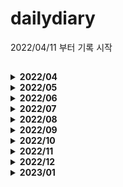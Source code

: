 # dailydiary
2022/04/11 부터 기록 시작

## 
<details>
  <summary><b>2022/04</b></summary>
  <div markdown="1">

|날짜|내용|비고
|------|------------------------------|---------------|
|2022/04/11|JPA : 영속성 컨텍스트 공부|관련 링크 : https://ajdahrdl.tistory.com/210|
|2022/04/12|JPA : 플러시, 준영속 상태 공부|관련 링크 : https://ajdahrdl.tistory.com/211|
|2022/04/13|JPA : 객체와 엔티티 매핑 공부|관련 링크 : https://ajdahrdl.tistory.com/212|
|2022/04/14|BAEKJOON : 17144번 풀이|관련 링크 : https://ajdahrdl.tistory.com/214|
|2022/04/15|BAEKJOON : 14500번 풀이|관련 링크 : https://ajdahrdl.tistory.com/215|
|2022/04/16|JPA : 기본키 매핑 및 Sequence 전략 공부|관련 링크 : https://ajdahrdl.tistory.com/213|
|2022/04/17|JPA : 연관관계 매핑 기초|관련 링크 : https://ajdahrdl.tistory.com/217||2022/04/18|JPA : 다양한 연관관계 매핑 공부|관련 링크 : https://ajdahrdl.tistory.com/219|
|2022/04/19|JPA : 상속 관계 매핑 공부|관련 링크 : https://ajdahrdl.tistory.com/220|
|2022/04/20|JPA : 프록시와 연관관계 관리 공부</br>(프록시, 즉시로딩 지연로딩, CASCADE, 고아상태)|관련 링크 : https://ajdahrdl.tistory.com/221|
|2022/04/21|워크숍 행사 참여||
|2022/04/22|워크숍 행사 참여||
|2022/04/23|JPA : 기본 값 타입 공부|관련 링크 : https://ajdahrdl.tistory.com/222|
|2022/04/24|JPA : 임베디드 값 타입|관련 링크 : https://ajdahrdl.tistory.com/222|
|2022/04/25|JPA : 값 타입 컬렉션 공부</br>BAEKJOON : 16236번 풀이|관련 링크 : https://ajdahrdl.tistory.com/223|
|2022/04/26|JPA : 다양한 쿼리를 이용한 조회 방법 공부|관련 링크 : https://ajdahrdl.tistory.com/224|
|2022/04/27|JPA : JPQL, 프로젝션|관련 링크 : https://ajdahrdl.tistory.com/225|
|2022/04/28|JPA : JPQL 페이징, 조인 공부|관련 링크 : https://ajdahrdl.tistory.com/225|
|2022/04/29|BAEKJOON : 14499번 풀이|관련 링크 : https://ajdahrdl.tistory.com/226|
|2022/04/30|JPA : JPQL 서브쿼리, 다양한 타입 표현 공부|관련 링크 : https://ajdahrdl.tistory.com/225|
  <div>
</details>
<details>
  <summary><b>2022/05</b></summary>
  <div markdown="1">

|날짜|내용|비고
|------|------------------------------|---------------|
|2022/05/01|JPA : 조건식 및 함수 공부|https://ajdahrdl.tistory.com/215|
|2022/05/02|JPA : 경로표현식 및 패치조인 공부|https://ajdahrdl.tistory.com/227|
|2022/05/03|JPA : 패치조인 공부|https://ajdahrdl.tistory.com/227|
|2022/05/04|JPA : 다형성 쿼리, 엔티티 직접 사용 방법, Named 쿼리, 벌크 연산 공부|https://ajdahrdl.tistory.com/227|
|2022/05/05|BAEKJOON : 1012번 풀이|https://ajdahrdl.tistory.com/228|
|2022/05/06|Withus : JPA 세팅 및 샘플 테스트-1||
|2022/05/07|Withus : JPA 세팅 및 샘플 테스트-2||
|2022/05/08|Withus : 사용자 도메인 JPA로 변경||
|2022/05/09|Withus : 사용자관리(로그인, 회원가입) myBatis → JPA 변환</br>JPA : JPA PK 생성전략 UUID 공부|https://ajdahrdl.tistory.com/229|
|2022/05/10|Java : XML 파싱 시, 주의점 공부|https://ajdahrdl.tistory.com/230|
|2022/05/11|Withus : AWS EC2 오류 및 로그 세팅하기|https://ajdahrdl.tistory.com/231|  
|2022/05/12|Javascript : var, let, const 공부</br>Withus : Email 기능 설정 및 테스트|https://ajdahrdl.tistory.com/232| 
|2022/05/13|Spring : Spring Boot에서 Jasper Reports 적용 방법|https://ajdahrdl.tistory.com/233| 
|2022/05/14|Spring : Spring Boot에서 MongoDB 통신 세팅|https://ajdahrdl.tistory.com/234| 
|2022/05/15|BAEKJOON : 13460번 풀이|https://ajdahrdl.tistory.com/235|
|2022/05/16|SpringBoot : JavaMailSender 공부</br>Withus : 아이디 찾기 기능 추가 (이메일 이용)|https://ajdahrdl.tistory.com/236|
|2022/05/17|BAEKJOON : 14891번 풀이|https://ajdahrdl.tistory.com/237|
|2022/05/18|Javascript : CRLF 관련 JS 오류 공부|https://ajdahrdl.tistory.com/238|
|2022/05/19|SpringBoot : MimeMessageHelper 공부(HTML 인코딩 가능)|https://ajdahrdl.tistory.com/236|
|2022/05/20|Withus : ID, PW찾기 기능 완성본 추가||
|2022/05/21|Withus : 내정보수정 기능 추가 및 dto 수정||
|2022/05/22|Withus : PW 변경 기능 추가||
|2022/05/23|SpringSecurity : 프로젝트 설정 및 전체적인 맥락 공부||
|2022/05/24|송별회 참석||
|2022/05/25|SpringSecurity : 프로젝트 설정 - 2||
|2022/05/26|SpringSecurity : URL에 따른 인증, 인가 설정 ||
|2022/05/27|BAEKJOON : 14719번 풀이|https://ajdahrdl.tistory.com/239|
|2022/05/28|BAEKJOON : 2469번 풀이</br>Java : Runnable Jar files 관련 포스팅 |https://ajdahrdl.tistory.com/240|
|2022/05/29|스프링 입문 - 코드로 배우는 스프링 부트, 웹 MVC, DB 접근 기술 : 1일차 공부</br>SpringSecurity : URL에 따른 인증, 인가 설정 공부 |https://ajdahrdl.tistory.com/244|
|2022/05/30|SpringSecurity : 로그인, 권한처리 공부|https://ajdahrdl.tistory.com/245|
|2022/05/31|SpringSecurity : OAuth2 Google 로그인||
 <div>
</details>

<details>
  <summary><b>2022/06</b></summary>
  <div markdown="1">

|날짜|내용|비고
|------|------------------------------|---------------|
|2022/06/01|SpringSecurity : OAuth2 Google 로그인 및 가입 ||
|2022/06/02|SpringSecurity : OAuth2 Google 로그인 및 가입 복습 및 정리 |https://ajdahrdl.tistory.com/246|
|2022/06/03|SpringSecurity : OAuth2 Facebook 로그인 및 가입 정리 |https://ajdahrdl.tistory.com/247|
|2022/06/04|BAEKJOON : 20055번 풀이 |https://ajdahrdl.tistory.com/248|
|2022/06/05|휴식(여행)||
|2022/06/06|SpringSecurity : OAuth2 Naver 로그인 및 가입 정리 |https://ajdahrdl.tistory.com/249|
|2022/06/07|SpringSecurity : JWT 공부 전 Session과 쿠키의 기본 흐름 및 통신 방식 공부 |https://ajdahrdl.tistory.com/250|
|2022/06/08|SpringSecurity : JWT 공부 전 CIA, RSA 공부 |https://ajdahrdl.tistory.com/250|
|2022/06/09|SpringSecurity : JWT 구조 공부 및 프로젝트 세팅 - 1|https://ajdahrdl.tistory.com/251| 
|2022/06/10|BAEKJOON : 15662번 풀이|https://ajdahrdl.tistory.com/252| 
|2022/06/11|SpringSecurity : JWT 필터 공부 및 프로젝트 세팅 - 2|https://ajdahrdl.tistory.com/251| 
|2022/06/12|BAEKJOON : 10026번 풀이|https://ajdahrdl.tistory.com/253| 
|2022/06/13|휴식(급성장염)|| 
|2022/06/14|postman(개발 시, POST 요청을 테스트할 수 있는 도구) 사용 방법 공부|https://ajdahrdl.tistory.com/255| 
|2022/06/15|SpringSecurity : JWT 임시 토큰 만들어서 인증 확인|https://ajdahrdl.tistory.com/254|     
|2022/06/16|SpringSecurity : 로그인 기능을 필터를 이용해서 구현해보기|https://ajdahrdl.tistory.com/256|   
|2022/06/17|BAEKJOON : 18405번  |https://ajdahrdl.tistory.com/254|  
|2022/06/18|SpringSecurity : 로그인 시, JWT 토큰 생성해서 토큰 반환하기 |https://ajdahrdl.tistory.com/254|      
|2022/06/19|SpringSecurity : 권한 처리 방법 공부|https://ajdahrdl.tistory.com/258| 
|2022/06/20|Withus : Spring Security로 로그인 기능 추가 중(스프링 시큐리티 설정 및 커스텀 필터로 확인) ||     
|2022/06/21|Withus : Spring Security로 로그인 기능 추가 중(스프링 시큐리티 설정 및 커스텀 필터 적용중) ||     
|2022/06/22|Spring Security 삽질 중...||     
|2022/06/23|BAEKJOON : 17609번 풀이 |https://ajdahrdl.tistory.com/259|  
|2022/06/24|Spring Security 삽질 중...2 ||  
|2022/06/25|Withus : Spring Security JSON 로그인 성공(CORS 관련 이슈) ||  
|2022/06/26|Withus : Spring Security 로그인. 비밀번호 및 계정 정보 매칭되도록 추가 ||  
|2022/06/27|Withus : Spring Security 권한 설정 및 URL에 따른 권한 확인 로직 추가 ||  
|2022/06/28|Withus : Spring Security  로그아웃 설정 완료 (로그아웃 후 자꾸 로그인 로직 타는 오류 수정) ||  
|2022/06/29|Withus : Oauth2 로그인 구현(구글, 네이버) ||  
|2022/06/30|Withus : Oauth2 로그인 구현(카카오) ||  
  <div>
</details>

<details>
  <summary><b>2022/07</b></summary>
  <div markdown="1">

|날짜|내용|비고
|------|------------------------------|---------------|
|2022/07/01|Withus Backend(Spring Boot) : 로그인, 로그아웃, 로그인 실패 결과 값 JSON으로 리턴하기 ||
|2022/07/02|Withus Frontend(React) : Spring Security 관련 설정 및 Oauth2 설정 ||
|2022/07/03|Withus Frontend(React) : axios로 Oauth2 링크 호출 시 CORS오류 해결 중.. ||
|2022/07/04|Withus : Spring Security 설정 방법 정리 1 |https://ajdahrdl.tistory.com/260|
|2022/07/05|Spring Security에서 커스텀 필터 설정 시 CORS 관련 문제 해결 |https://ajdahrdl.tistory.com/261|
|2022/07/06|Oauth2 front로 redirect 방법  |https://ajdahrdl.tistory.com/261|
|2022/07/07|Oauth2 front로 redirect 성공!  ||
|2022/07/08|Withus Frontend : outh2 설정 및 권한 체크용 확인 페이지 생성  ||
|2022/07/09|BAEKJON : 12100번 테케 다 통과임에도 불구 실패 확인중  ||
|2022/07/10|Withus Backend : JWT 토큰 발급 및 검증 로직 생성  ||
|2022/07/11|Withus Front : React에서 쿠키 사용 방법 공부||
|2022/07/12|Withus Backend : JWT토큰을 쿠키로 관리하되, 백엔드에서 쿠키로 넣어주고 로그아웃 시, 쿠키를 삭제하도록 함. </br>Oauth2 로그인 시에도 JWT 토큰 발급하도록 수정||
|2022/07/13|BAEKJOON : 12100번 풀이 |https://ajdahrdl.tistory.com/262| 
|2022/07/14|BAEKJOON : 16234번 풀이중.. ||
|2022/07/15|BAEKJOON : 16234번 풀이 |https://ajdahrdl.tistory.com/263|  
|2022/07/16|Withus : Spring Security 로그인 로직 거의 구현완료(권한 처리만 남음) || 
|2022/07/17|Spring Security 권한 관리 및 처리 방법 공부 || 
|2022/07/18|Withus : 권한 처리 완료 || 
|2022/07/19|Withus : Spring Security 정리 및 블로그에 기록 |https://ajdahrdl.tistory.com/264| 
|2022/07/20|MongoDB With Node.js : MongoDB 설치 및 개요 |https://ajdahrdl.tistory.com/265| 
|2022/07/21|MongoDB With Node.js : DB생성 및 컬렉션 생성 (데이터 넣고 조회 그리고 _id에 대해서 확인) |https://ajdahrdl.tistory.com/266| 
|2022/07/22|BAEKJOON : 2470번 풀이|https://ajdahrdl.tistory.com/267| 
|2022/07/23|MongoDB With Node.js : MongoDB데이터 간단하게 조작해보기 |https://ajdahrdl.tistory.com/266| 
|2022/07/24|MongoDB With Node.js : Node.js 환경 세팅 및 확인 |https://ajdahrdl.tistory.com/268| 
|2022/07/25|MongoDB With Node.js : Node.js 환경 세팅 및 REST API 만들기 |https://ajdahrdl.tistory.com/268| 
|2022/07/26|MongoDB With Node.js : Node.js 환경 세팅 및 REST API 만들기 |https://ajdahrdl.tistory.com/269| 
|2022/07/27|MongoDB With Node.js : Node.js 동기 & 비동기 프로그래밍 공부</br>동기 프로그래밍 방법인 Callback, Promise, Await 공부  |https://ajdahrdl.tistory.com/270| 
|2022/07/28|MongoDB With Node.js : Mongoose Connection 맺기 & Node.js에서 Schema 정의해보기  |https://ajdahrdl.tistory.com/271| 
|2022/07/29|BAEKJOON : 10816번 풀이 |https://ajdahrdl.tistory.com/272|  
|2022/07/30|휴식||  
|2022/07/31|휴식||
  <div>
</details>

<details>
  <summary><b>2022/08</b></summary>
  <div markdown="1">

|날짜|내용|비고
|------|------------------------------|---------------|
|2022/08/01|MongoDB With Node.js : Mongoose CRUD 해보기  |https://ajdahrdl.tistory.com/271| 
|2022/08/02|MongoDB With Node.js : Mongoose debug 및 수정 시, schema 제약조건 체크하도록, Node.js에서 라우터    |https://ajdahrdl.tistory.com/271| 
|2022/08/03|MongoDB With Node.js : Board 조작 API 생성|https://ajdahrdl.tistory.com/273| 
|2022/08/04|BAEKJOON : 2636번 풀이 |https://ajdahrdl.tistory.com/274| 
|2022/08/05|MongoDB With Node.js : Comment 조작 API 생성(Comment는 포스팅 X) 및 라우터 안의 라우터 파라미터 받는 방법, 리팩토링 |https://ajdahrdl.tistory.com/273| 
|2022/08/06|BAEKJOON : 2589번 풀이 |https://ajdahrdl.tistory.com/275| 
|2022/08/07|BAEKJOON : 2146번 풀이 |https://ajdahrdl.tistory.com/276| 
|2022/08/08|오라클 장애로 인한 야간 작업|| 
|2022/08/09|오라클 장애 및 솔루션 반영으로 인한 야간 작업|| 
|2022/08/10|MongoDB With Node.js : faker.js 사용 방법 공부 |https://ajdahrdl.tistory.com/277|
|2022/08/11|BAEKJOON : 2206번 풀이 |https://ajdahrdl.tistory.com/278| 
|2022/08/12|MongoDB With Node.js : axios 및 기초적인 호출, 이 호출에 대한 문제점(N+1)공부 |https://ajdahrdl.tistory.com/277|
|2022/08/13|MongoDB With Node.js : populate 사용 방법 공부 |https://ajdahrdl.tistory.com/277|
|2022/08/14|MongoDB With Node.js : Board 안에 comment, user 스키마 정의해보기 |https://ajdahrdl.tistory.com/279|
|2022/08/15|MongoDB With Node.js : user, comment 수정 시, Board도 수정되도록 |https://ajdahrdl.tistory.com/279|
|2022/08/16|MongoDB With Node.js : user, comment 삭제 시, 다른 컬렉션에서도 반영되도록 |https://ajdahrdl.tistory.com/279|
|2022/08/17|MongoDB With Node.js : 내장? 별도? 관계 설계 시 유의점 |https://ajdahrdl.tistory.com/279|
|2022/08/18|MongoDB With Node.js : Index |https://ajdahrdl.tistory.com/280|
|2022/08/20|BAEKJOON : 5052번 풀이 |https://ajdahrdl.tistory.com/281| 
|2022/08/21|MongoDB With Node.js : Index, 복합키, 페이징, 분포도  |https://ajdahrdl.tistory.com/280|
|2022/08/22|MongoDB With Node.js : mongoose를 이용한 Index 생성, text Index, Nesting  |https://ajdahrdl.tistory.com/281|
|2022/08/23|MongoDB With Node.js : Transaction 사용방법 및 유의점  |https://ajdahrdl.tistory.com/282|
|2022/08/24|MongoDB With Node.js : env 및 pm2 공부  ||
|2022/08/25|MongoDB With Node.js : 도메인 등록, SSL, 배포, postman 환경변수 등록방법  |https://ajdahrdl.tistory.com/283|
|2022/08/26|MongoDB With Node.js : 강의 마무리 공부  ||
|2022/08/27|BAEKJOON : 14725번 풀이 |https://ajdahrdl.tistory.com/284| 
|2022/08/28|BAEKJOON : 1991번 풀이 |https://ajdahrdl.tistory.com/285| 
|2022/08/29|Effective Java : 생성자 대신 정적팩토리메서드를 고려하자 |https://ajdahrdl.tistory.com/286| 
|2022/08/30|Effective Java : 생성자, 정적팩토리메서드에 매개변수가 많다면 빌더패턴을 고려하자 |https://ajdahrdl.tistory.com/287| 
|2022/08/31|Effective Java : 아이템 3. private 생성자나 열거 타입으로 싱글턴임을 보장하라.</br>아이템 4. 인스턴스화를 막으려거든 private 생성자를 사용하라  |https://ajdahrdl.tistory.com/288</br>https://ajdahrdl.tistory.com/289| 
  <div>
</details>

<details>
  <summary><b>2022/09</b></summary>
  <div markdown="1">

|날짜|내용|비고
|------|------------------------------|---------------|
|2022/09/01|Effective Java : 아이템 5. 자원을 직접 명시하지 말고 의존 객체 주입을 사용하라 |https://ajdahrdl.tistory.com/290| 
|2022/09/02|Effective Java : 아이템 6. 불필요한 객체 생성을 피하라 |https://ajdahrdl.tistory.com/291| 
|2022/09/03|BAEKJOON : 9934번 풀이 |https://ajdahrdl.tistory.com/292| 
|2022/09/04|BAEKJOON : 11725번 풀이 |https://ajdahrdl.tistory.com/293| 
|2022/09/05|Effective Java : 아이템 7. 다 쓴 객체 참조를 해제하라 |https://ajdahrdl.tistory.com/294| 
|2022/09/06|Effective Java : 아이템 8. finalizer와 cleaner 사용을 피하라 |https://ajdahrdl.tistory.com/295| 
|2022/09/07|Effective Java : 아이템 9. try-finally보다는 try-with-resources를 사용하라 |https://ajdahrdl.tistory.com/296| 
|2022/09/08|BAEKJOON : 1406번 풀이 |https://ajdahrdl.tistory.com/298| 
|2022/09/11|Effective Java : 아이템 10. equals는 일반 규약을 지켜 재정의하라 |https://ajdahrdl.tistory.com/297| 
|2022/09/12|Effective Java : 아이템 11. equals를 재정의하려거든 hashCode도 재정의하라 |https://ajdahrdl.tistory.com/299| 
|2022/09/13|Effective Java : 아이템 12. toString을 항상 재정의하라 |https://ajdahrdl.tistory.com/300| 
|2022/09/14|Effective Java : 아이템 13. clone 재정의는 주의해서 진행하라 |https://ajdahrdl.tistory.com/301| 
|2022/09/15|Effective Java : 아이템 14. Comparable을 구현할지 고려하라 |https://ajdahrdl.tistory.com/302| 
|2022/09/16|Effective Java : 아이템 15. 클래스와 멤버의 접근 권한을 최소화하라 |https://ajdahrdl.tistory.com/303|
|2022/09/17|BAEKJOON : 1181번 풀이 |https://ajdahrdl.tistory.com/305| 
|2022/09/18|BAEKJOON : 2583번 풀이 |https://ajdahrdl.tistory.com/306| 
|2022/09/19|Effective Java : 아이템 16. public 클래스에서는 public 필드가 아닌 접근자 메서드를 사용하라 |https://ajdahrdl.tistory.com/304|
|2022/09/20|Effective Java : 아이템 17. 변경 가능성을 최소화하라 |https://ajdahrdl.tistory.com/307|
|2022/09/21|BAEKJOON : 1541번 풀이 |https://ajdahrdl.tistory.com/309| 
|2022/09/22|Effective Java : 아이템 18. 상속보다는 컴포지션을 사용하라 |https://ajdahrdl.tistory.com/308|
|2022/09/23|개발환경세팅 ||
|2022/09/24|BAEKJOON : 5397번 풀이 |https://ajdahrdl.tistory.com/311| 
|2022/09/25|BAEKJOON : 1325번 풀이 |https://ajdahrdl.tistory.com/312| 
|2022/09/26|Effective Java : 아이템 19. 상속을 고려해 설계하고 문서화하라. 그러지 않았다면 상속을 금지하라 |https://ajdahrdl.tistory.com/310|
|2022/09/27|Effective Java : 아이템 20. 추상 클래스보다는 인터페이스를 우선하라 |https://ajdahrdl.tistory.com/313|
|2022/09/28|Effective Java : 아이템 21. 인터페이스는 구현하는 쪽을 생각해 설계하라 |https://ajdahrdl.tistory.com/314|
|2022/09/29|Effective Java : 아이템 22. 인터페이스는 타입을 정의하는 용도로만 사용하라 |https://ajdahrdl.tistory.com/315|
|2022/09/30|Effective Java : 아이템 23. 태그 달린 클래스보다는 클래스 계층구조를 활용하라 |https://ajdahrdl.tistory.com/316|
  <div>
</details>

<details>
  <summary><b>2022/10</b></summary>
  <div markdown="1">

|날짜|내용|비고
|------|------------------------------|---------------|
|2022/10/01|Programmers : 성격 유형 검사하기  |https://ajdahrdl.tistory.com/317|
|2022/10/02|Programmers : 두 큐 합 같게 만들기  |https://ajdahrdl.tistory.com/318|
|2022/10/03|BAEKJOON : 1753번 풀이(다익스트라 복습)||
|2022/10/04|Effective Java : 아이템 24. 멤버 클래스는 되도록 static으로 만들라 |https://ajdahrdl.tistory.com/319|
|2022/10/05|Effective Java : 아이템 25. 톱레벨 클래스는 한 파일에 하나만 담으라 |https://ajdahrdl.tistory.com/320|
|2022/10/06|Effective Java : 아이템 26. 로 타입은 사용하지 말라 |https://ajdahrdl.tistory.com/321|
|2022/10/07|Effective Java : 아이템 27. 비검사 경고를 제거하라 |https://ajdahrdl.tistory.com/322|
|2022/10/08|BAEKJOON : 18352번 풀이|https://ajdahrdl.tistory.com/323|
|2022/10/09|BAEKJOON : 10282번 풀이|https://ajdahrdl.tistory.com/324|
|2022/10/10|Programmers : 등산코스정하기|https://ajdahrdl.tistory.com/325|
|2022/10/11|Effective Java : 아이템 28. 배열보다는 리스트를 사용하라 |https://ajdahrdl.tistory.com/326|
|2022/10/12|Effective Java : 아이템 29. 이왕이면 제네릭 타입으로 만들라 |https://ajdahrdl.tistory.com/327|
|2022/10/13|Effective Java : 아이템 30. 이왕이면 제네릭 메서드로 만들라 |https://ajdahrdl.tistory.com/328|
|2022/10/14|BAEKJOON : 14938번 풀이|https://ajdahrdl.tistory.com/329|
|2022/10/15|BAEKJOON : 6087번 풀이|https://ajdahrdl.tistory.com/330|
|2022/10/16|BAEKJOON : 1719번 풀이|https://ajdahrdl.tistory.com/331|
|2022/10/17|Effective Java : 아이템 31. 한정적 와일드카드를 사용해 API 유연성을 높여라 |https://ajdahrdl.tistory.com/332|
|2022/10/18|Effective Java : 아이템 32. 제네릭과 가변인수를 함께 쓸 때는 신중하라 |https://ajdahrdl.tistory.com/333|
|2022/10/19|Effective Java : 아이템 33. 타입 안전 이종 컨테이너를 고려하라 |https://ajdahrdl.tistory.com/334|
|2022/10/21|Effective Java : 아이템 34. int 상수 대신 열거 타입을 사용하라 |https://ajdahrdl.tistory.com/335|
|2022/10/22|BAEKJOON : 11724번 풀이|https://ajdahrdl.tistory.com/336|
|2022/10/23|BAEKJOON : 1987번 풀이|https://ajdahrdl.tistory.com/337|
|2022/10/24|Effective Java : 아이템 35. ordinal 메서드 대신 인스턴스 필드를 사용하라</br>Effective Java : 아이템 36. 비트 필드 대신 EnumSet을 사용하라|https://ajdahrdl.tistory.com/338</br>https://ajdahrdl.tistory.com/339|
|2022/10/25|Effective Java : 아이템 37. ordinal 인덱싱 대신 EnumMap을 사용하라|https://ajdahrdl.tistory.com/340|
|2022/10/26|Effective Java : 아이템 38. 확장할 수 있는 열거 타입이 필요하면 인터페이스를 사용하라|https://ajdahrdl.tistory.com/341|
|2022/10/27|Effective Java : 아이템 39. 명명 패턴보다 애너테이션을 사용하라|https://ajdahrdl.tistory.com/342|
|2022/10/28|Effective Java : 아이템 40. @Override 애너테이션을 일관되게 사용하라|https://ajdahrdl.tistory.com/343|
|2022/10/30|BAEKJOON : 1520번 풀이<br/>BAEKJOON : 11279번 풀이|https://ajdahrdl.tistory.com/344<br/>https://ajdahrdl.tistory.com/345|
|2022/10/31|Effective Java : 아이템 41. 정의하려는 것이 타입이라면 마커 인터페이스를 사용하라|https://ajdahrdl.tistory.com/346|
  <div>
</details>

<details>
  <summary><b>2022/11</b></summary>
  <div markdown="1">

|날짜|내용|비고
|------|------------------------------|---------------|
|2022/11/01|Effective Java : 아이템 42. 익명 클래스보다는 람다를 사용하라|https://ajdahrdl.tistory.com/348|
|2022/11/02|Effective Java : 아이템 43. 람다보다는 메서드 참조를 사용하라|https://ajdahrdl.tistory.com/349|
|2022/11/03|Effective Java : 아이템 44. 표준 함수형 인터페이스를 사용하라|https://ajdahrdl.tistory.com/350|
|2022/11/04|Effective Java : 아이템 45. 스트림은 주의해서 사용하라|https://ajdahrdl.tistory.com/351|
|2022/11/05|BAEKJOON : 1003번 재풀이||
|2022/11/06|BAEKJOON : 2839번 풀이|https://ajdahrdl.tistory.com/344<br/>https://ajdahrdl.tistory.com/352|
|2022/11/07|Effective Java : 아이템 46. 스트림에서는 부작용 없는 함수를 사용하라|https://ajdahrdl.tistory.com/353|
|2022/11/08|Effective Java : 아이템 47. 반환 타입으로는 스트림보다 컬렉션이 낫다.|https://ajdahrdl.tistory.com/354|
|2022/11/09|Effective Java : 아이템 48. 스트림 병렬화는 주의해서 적용하라|https://ajdahrdl.tistory.com/355|
|2022/11/10|Effective Java : 아이템 49. 매개변수가 유효한지 검사하라|https://ajdahrdl.tistory.com/356|
|2022/11/11|Effective Java : 아이템 50. 적시에 방어적 복사본을 만들라|https://ajdahrdl.tistory.com/357|
|2022/11/12|BAEKJOON : 2193번 풀이|https://ajdahrdl.tistory.com/358|
|2022/11/13|BAEKJOON : 11727번 풀이|https://ajdahrdl.tistory.com/359|
|2022/11/14|Effective Java : 아이템 51. 메서드 시그니처를 신중히 설계하라|https://ajdahrdl.tistory.com/360|
|2022/11/15|Effective Java : 아이템 52. 다중정의는 신중히 사용하라|https://ajdahrdl.tistory.com/361|
|2022/11/16|Effective Java : 아이템 53. 가변인수는 신중히 사용하라|https://ajdahrdl.tistory.com/362|
|2022/11/17|Effective Java : 아이템 54. null이 아닌, 빈 컬렉션이나 배열을 반환하라|https://ajdahrdl.tistory.com/363|
|2022/11/18|Effective Java : 아이템 55. 옵셔널 반환은 신중히 하라|https://ajdahrdl.tistory.com/364|
|2022/11/19|BAEKJOON : 3055번 풀이|https://ajdahrdl.tistory.com/365|
|2022/11/20|BAEKJOON : 4949번 풀이|https://ajdahrdl.tistory.com/366|
|2022/11/21|Effective Java : 아이템 56. 공개된 API 요소에는 항상 문서화 주석을 작성하라|https://ajdahrdl.tistory.com/367|
|2022/11/22|Effective Java : 아이템 57. 지역변수의 범위를 최소화하라|https://ajdahrdl.tistory.com/368|
|2022/11/23|Effective Java : 아이템 58. 전통적인 for 문보다는 for-each 문을 사용하라|https://ajdahrdl.tistory.com/369|
|2022/11/24|Effective Java : 아이템 59. 라이브러리를 익히고 사용하라|https://ajdahrdl.tistory.com/370|
|2022/11/25|Effective Java : 아이템 60. 정확한 답이 필요하다면 float와 double은 피하라|https://ajdahrdl.tistory.com/371|
|2022/11/26|BAEKJOON : 1937번 풀이|https://ajdahrdl.tistory.com/372|
|2022/11/27|BAEKJOON : 1103번 풀이|https://ajdahrdl.tistory.com/373|
|2022/11/28|Effective Java : 아이템 61. 박싱된 기본 타입보다는 기본 타입을 사용하라|https://ajdahrdl.tistory.com/374|
|2022/11/29|Effective Java : 아이템 62. 다른 타입이 적절하다면 문자열 사용을 피하라|https://ajdahrdl.tistory.com/375|
|2022/11/30|Effective Java : 아이템 63. 문자열 연결은 느리니 주의하라<br />Effective Java : 아이템 64. 객체는 인터페이스를 사용해 참조하라|https://ajdahrdl.tistory.com/376<br />https://ajdahrdl.tistory.com/377|
  <div>
</details>

<details>
  <summary><b>2022/12</b></summary>
  <div markdown="1">

|날짜|내용|비고
|------|------------------------------|---------------|
|2022/12/01|Effective Java : 아이템 65. 리플렉션보다는 인터페이스를 사용하라|https://ajdahrdl.tistory.com/378|
|2022/12/02|Effective Java : 아이템 66. 네이티브 메서드는 신중히 사용하라|https://ajdahrdl.tistory.com/379|
|2022/12/03|BAEKJOON : 1182번 풀이|https://ajdahrdl.tistory.com/380|
|2022/12/04|BAEKJOON : 18111번 풀이|https://ajdahrdl.tistory.com/381|
|2022/12/05|Effective Java : 아이템 67. 최적화는 신중히 하라|https://ajdahrdl.tistory.com/382|
|2022/12/06|Effective Java : 아이템 68. 일반적으로 통용되는 명명 규칙을 따르라|https://ajdahrdl.tistory.com/383|
|2022/12/07|Effective Java : 아이템 69. 예외는 진짜 예외 상황에만 사용하라|https://ajdahrdl.tistory.com/384|
|2022/12/08|Effective Java : 아이템 70. 복구할 수 있는 상황에는 검사 예외를, 프로그래밍 오류에는 런타임 예외를 사용하라|https://ajdahrdl.tistory.com/385|
|2022/12/09|BAEKJOON : 1202번 풀이|https://ajdahrdl.tistory.com/386|
|2022/12/10|BAEKJOON : 1744번 풀이|https://ajdahrdl.tistory.com/387|
|2022/12/11|BAEKJOON : 11497번 풀이|https://ajdahrdl.tistory.com/388|
|2022/12/12|Effective Java : 아이템 71. 필요 없는 검사 예외 사용은 피하라|https://ajdahrdl.tistory.com/389|
|2022/12/13|Effective Java : 아이템 72. 표준 예외를 사용하라|https://ajdahrdl.tistory.com/390|
|2022/12/14|Effective Java : 아이템 73. 추상화 수준에 맞는 예외를 던지라<br/>Effective Java : 아이템 74. 메서드가 던지는 모든 예외를 문서화하라|https://ajdahrdl.tistory.com/391<br/>https://ajdahrdl.tistory.com/392|
|2022/12/15|Effective Java : 아이템 75. 예외의 상세 메시지에 실패 관련 정보를 담으라.|https://ajdahrdl.tistory.com/393|
|2022/12/16|Effective Java : 아이템 76. 가능한 한 실패 원자적으로 만들라<br/>Effective Java : 아이템 77. 예외를 무시하지 말라|https://ajdahrdl.tistory.com/394<br/>https://ajdahrdl.tistory.com/395|
|2022/12/17|BAEKJOON : 11403번 풀이|https://ajdahrdl.tistory.com/396|
|2022/12/19|Effective Java : 아이템 78. 공유 중인 가변 데이터는 동기화해 사용하라|https://ajdahrdl.tistory.com/397|
|2022/12/20|Effective Java : 아이템 79. 과도한 동기화는 피하라|https://ajdahrdl.tistory.com/398|
|2022/12/21|Effective Java : 아이템 80. 스레드보다는 실행자, 태스크, 스트림을 이용하라|https://ajdahrdl.tistory.com/399|
|2022/12/22|Effective Java : 아이템 81. wait와 notify보다는 동시성 유틸리티를 애용하라|https://ajdahrdl.tistory.com/400|
|2022/12/23|Effective Java : 아이템 82. 스레드 안정성 수준을 문서화하라|https://ajdahrdl.tistory.com/401|
|2022/12/24|BAEKJOON : 2638번 풀이|https://ajdahrdl.tistory.com/402|
|2022/12/25|생일 겸 크리스마스 휴식~~~😎||
|2022/12/26|Effective Java : 아이템 83. 지연 초기화는 신중히 사용하라|https://ajdahrdl.tistory.com/403|
|2022/12/27|Effective Java : 아이템 84. 프로그램의 동작을 스레드 스케줄러에 기대지 말라|https://ajdahrdl.tistory.com/404|
|2022/12/28|Effective Java : 아이템 85. 자바 직렬화의 대안을 찾으라|https://ajdahrdl.tistory.com/405|
|2022/12/29|BAEKJOON : 1026번 풀이<br/>BAEKJOON : 2217번 풀이|https://ajdahrdl.tistory.com/406<br/>https://ajdahrdl.tistory.com/407|
|2022/12/30|Effective Java : 아이템 86. 자바 직렬화의 대안을 찾으라|https://ajdahrdl.tistory.com/408|
|2022/12/31|BAEKJOON : 9466번 풀이|https://ajdahrdl.tistory.com/409|
  <div>
</details>

<details>
  <summary><b>2023/01</b></summary>
  <div markdown="1">

|날짜|내용|비고
|------|------------------------------|---------------|
|2023/01/01|BAEKJOON : 4963번 풀이|https://ajdahrdl.tistory.com/410|
|2023/01/02|Effective Java : 아이템 87. 커스텀 직렬화 형태를 고려해보라|https://ajdahrdl.tistory.com/411|
  <div>
</details>
